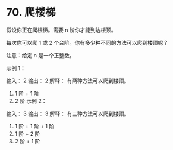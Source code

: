 # 70. 爬楼梯

 假设你正在爬楼梯。需要 n 阶你才能到达楼顶。
 
 每次你可以爬 1 或 2 个台阶。你有多少种不同的方法可以爬到楼顶呢？
 
 注意：给定 n 是一个正整数。
 
 示例 1：
 
 输入： 2
 输出： 2
 解释： 有两种方法可以爬到楼顶。
 1.  1 阶 + 1 阶
 2.  2 阶
 示例 2：
 
 输入： 3
 输出： 3
 解释： 有三种方法可以爬到楼顶。
 1.  1 阶 + 1 阶 + 1 阶
 2.  1 阶 + 2 阶
 3.  2 阶 + 1 阶